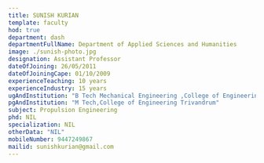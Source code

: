 ```yaml
---
title: SUNISH KURIAN
template: faculty
hod: true
department: dash
departmentFullName: Department of Applied Sciences and Humanities
image: ./sunish-photo.jpg
designation: Assistant Professor
dateOfJoining: 26/05/2011
dateOfJoiningCape: 01/10/2009
experienceTeaching: 10 years
experienceIndustry: 15 years
ugAndInstitution: "B Tech Mechanical Engineering ,College of Engineering Trivandrum."
pgAndInstitution: "M Tech,College of Engineering Trivandrum"
subject: Propulsion Engineering
phd: NIL
specialization: NIL
otherData: "NIL"
mobileNumber: 9447249867
mailid: sunishkurian@gmail.com
---
```

